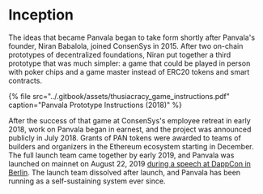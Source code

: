 # Inception

The ideas that became Panvala began to take form shortly after Panvala's founder, Niran Babalola, joined ConsenSys in 2015. After two on-chain prototypes of decentralized foundations, Niran put together a third prototype that was much simpler: a game that could be played in person with poker chips and a game master instead of ERC20 tokens and smart contracts.

{% file src="../.gitbook/assets/thusiacracy\_game\_instructions.pdf" caption="Panvala Prototype Instructions \(2018\)" %}

After the success of that game at ConsenSys's employee retreat in early 2018, work on Panvala began in earnest, and the project was announced publicly in July 2018. Grants of PAN tokens were awarded to teams of builders and organizers in the Ethereum ecosystem starting in December. The full launch team came together by early 2019, and Panvala was launched on mainnet on August 22, 2019 [during a speech at DappCon in Berlin](../essays/be-the-light-the-panvala-launch-speech.md). The launch team dissolved after launch, and Panvala has been running as a self-sustaining system ever since.

